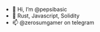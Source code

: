 - 👋 Hi, I’m @pepsibasic
- 🌱 Rust, Javascript, Solidity
- 📫 @zerosumgamer on telegram

<!---
pepsibasic/pepsibasic is a ✨ special ✨ repository because its `README.md` (this file) appears on your GitHub profile.
You can click the Preview link to take a look at your changes.
--->
